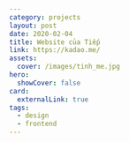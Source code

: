 ```yaml
---
category: projects
layout: post
date: 2020-02-04
title: Website của Tiếp
link: https://kadao.me/
assets: 
  cover: /images/tinh_me.jpg
hero:
  showCover: false
card:
  externalLink: true
tags: 
  - design
  - frontend
---
```


<Media src="/images/tinh_me.jpg" />

<PostButton link="https://kadao.me/" label="Visit Tiep's Website" />

<script>
import Media from "../../src/components/Media";
import PostButton from "../../src/components/PostButton";
export default {
  components: {
    Media,
    PostButton
  }
}
</script>
